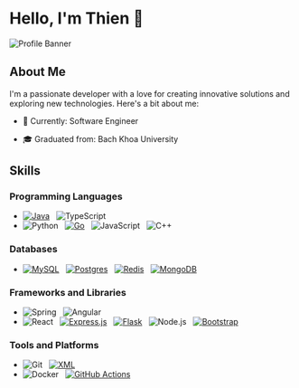 

<!--
**ngonhatthien120/ngonhatthien120** is a ✨ _special_ ✨ repository because its `README.md` (this file) appears on your GitHub profile.

Here are some ideas to get you started:

- 🔭 I’m currently working on ...
- 🌱 I’m currently learning ...
- 👯 I’m looking to collaborate on ...
- 🤔 I’m looking for help with ...
- 💬 Ask me about ...
- 📫 How to reach me: ...
- 😄 Pronouns: ...
- ⚡ Fun fact: ...
-->

# Hello, I'm Thien 👋

![Profile Banner](https://via.placeholder.com/1200x300.png?text=Welcome+to+My+GitHub+Profile)

## About Me

I'm a passionate developer with a love for creating innovative solutions and exploring new technologies. Here's a bit about me:

- 🌱 Currently: Software Engineer
<!--
- 💼 Working as: [Your Job Title] at [Your Company]
-->
- 🎓 Graduated from: Bach Khoa University
<!--
- 🏆 Achievements: [List any notable achievements, certifications, or awards]
- 💬 Ask me about: [Topics you're knowledgeable about]
-->
## Skills

### Programming Languages
- [![Java](https://img.shields.io/badge/Java-%23ED8B00.svg?logo=openjdk&logoColor=white)](#) &nbsp; ![TypeScript](https://shields.io/badge/TypeScript-3178C6?logo=TypeScript&logoColor=FFF&style=flat-square)
- ![Python](https://img.shields.io/badge/Python-3776AB?style=flat-square&logo=python&logoColor=white) &nbsp; [![Go](https://img.shields.io/badge/Go-%2300ADD8.svg?&logo=go&logoColor=white)](#) &nbsp; ![JavaScript](https://img.shields.io/badge/JavaScript-F7DF1E?style=flat-square&logo=javascript&logoColor=black) &nbsp; ![C++](https://img.shields.io/badge/C++-00599C?style=flat-square&logo=cplusplus&logoColor=white)

### Databases
- [![MySQL](https://img.shields.io/badge/MySQL-4479A1?logo=mysql&logoColor=fff)](#) &nbsp; [![Postgres](https://img.shields.io/badge/Postgres-%23316192.svg?logo=postgresql&logoColor=white)](#) &nbsp; [![Redis](https://img.shields.io/badge/Redis-%23DD0031.svg?logo=redis&logoColor=white)](#) &nbsp; [![MongoDB](https://img.shields.io/badge/MongoDB-%234ea94b.svg?logo=mongodb&logoColor=white)](#)
### Frameworks and Libraries
- ![Spring](https://img.shields.io/badge/Spring-6DB33F?style=flat-square&logo=spring&logoColor=white) &nbsp; ![Angular](https://img.shields.io/badge/-Angular-DD0031?style=flat-square&logo=angular&logoColor=white)
- ![React](https://img.shields.io/badge/React-20232A?style=flat-square&logo=react&logoColor=61DAFB) &nbsp; [![Express.js](https://img.shields.io/badge/Express.js-%23404d59.svg?logo=express&logoColor=%2361DAFB)](#) &nbsp; [![Flask](https://img.shields.io/badge/Flask-000?logo=flask&logoColor=fff)](#) &nbsp; ![Node.js](https://img.shields.io/badge/Node.js-339933?style=flat-square&logo=nodedotjs&logoColor=white) &nbsp; [![Bootstrap](https://img.shields.io/badge/Bootstrap-7952B3?logo=bootstrap&logoColor=fff)](#) 


### Tools and Platforms
- ![Git](https://img.shields.io/badge/Git-F05032?style=flat-square&logo=git&logoColor=white)  &nbsp; [![XML](https://img.shields.io/badge/XML-767C52?logo=xml&logoColor=fff)](#)
-  ![Docker](https://img.shields.io/badge/Docker-2496ED?style=flat-square&logo=docker&logoColor=white) &nbsp; [![GitHub Actions](https://img.shields.io/badge/GitHub_Actions-2088FF?logo=github-actions&logoColor=white)](#)
<!--
- ![AWS](https://img.shields.io/badge/AWS-232F3E?style=flat-square&logo=amazonaws&logoColor=white)

## Projects

### [Project 1 Name](https://github.com/yourusername/project1)
A brief description of what the project does and its main features.

### [Project 2 Name](https://github.com/yourusername/project2)
A brief description of what the project does and its main features.

## Contact Me

Feel free to reach out to me through any of the following platforms:

- ![LinkedIn](https://img.shields.io/badge/LinkedIn-0077B5?style=flat-square&logo=linkedin&logoColor=white) [LinkedIn](https://www.linkedin.com/in/yourprofile)
- ![Twitter](https://img.shields.io/badge/Twitter-1DA1F2?style=flat-square&logo=twitter&logoColor=white) [Twitter](https://twitter.com/yourprofile)
- ![Email](https://img.shields.io/badge/Email-D14836?style=flat-square&logo=gmail&logoColor=white) your.email@example.com

![GitHub Stats](https://github-readme-stats.vercel.app/api?username=yourusername&show_icons=true&theme=radical)

![Top Languages](https://github-readme-stats.vercel.app/api/top-langs/?username=yourusername&layout=compact&theme=radical)

---

⭐️ From [Your Name](https://github.com/yourusername)
-->
